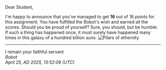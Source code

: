 Dear Student,

I'm happy to announce that you've managed to get **16** out of 16 points for this assignment.
You have fulfilled the Bobot's wish and earned all the scores. Should you be proud of yourself? Sure, you should, but be humble: If such a thing has happened once, it must surely have happened many times in this galaxy of a hundred billion suns.
![Pilars of ethernity](https://www.nasa.gov/wp-content/uploads/2022/10/stsci-01gfnn3pwjmy4rqxkz585bc4qh.png)


-----------
I remain your faithful servant\
_Bobot_\
_April 25, AD 2025, 13:52:09 (UTC)_